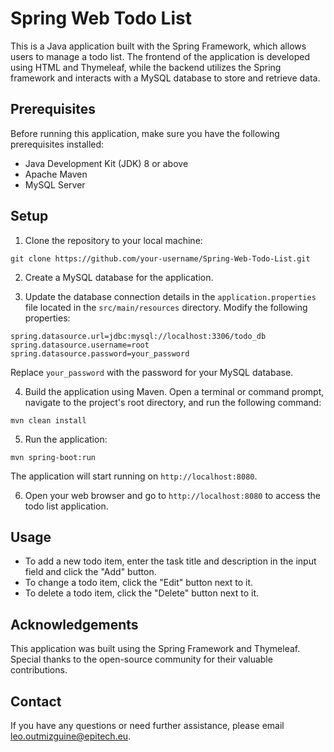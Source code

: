 # Spring Web Todo List

This is a Java application built with the Spring Framework, which allows users to manage a todo list. The frontend of the application is developed using HTML and Thymeleaf, while the backend utilizes the Spring framework and interacts with a MySQL database to store and retrieve data.

## Prerequisites

Before running this application, make sure you have the following prerequisites installed:

- Java Development Kit (JDK) 8 or above
- Apache Maven
- MySQL Server

## Setup

1. Clone the repository to your local machine:
```
git clone https://github.com/your-username/Spring-Web-Todo-List.git
```
2. Create a MySQL database for the application.

3. Update the database connection details in the `application.properties` file located in the `src/main/resources` directory. Modify the following properties:
```
spring.datasource.url=jdbc:mysql://localhost:3306/todo_db
spring.datasource.username=root
spring.datasource.password=your_password
```
Replace `your_password` with the password for your MySQL database.

4. Build the application using Maven. Open a terminal or command prompt, navigate to the project's root directory, and run the following command:
```
mvn clean install
```
5. Run the application:
```
mvn spring-boot:run
```
The application will start running on `http://localhost:8080`.

6. Open your web browser and go to `http://localhost:8080` to access the todo list application.

## Usage

- To add a new todo item, enter the task title and description in the input field and click the "Add" button.
- To change a todo item, click the "Edit" button next to it.
- To delete a todo item, click the "Delete" button next to it.

## Acknowledgements

This application was built using the Spring Framework and Thymeleaf. Special thanks to the open-source community for their valuable contributions.

## Contact

If you have any questions or need further assistance, please email [leo.outmizguine@epitech.eu](mailto:leo.outmizguine@epitech.eu).
